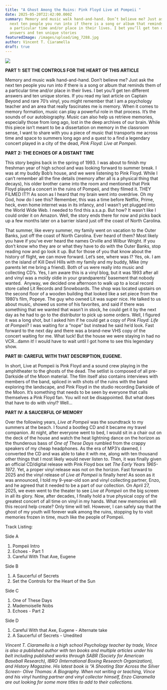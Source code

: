 ```yaml
---
title: "A Ghost Among the Ruins: Pink Floyd Live at Pompeii "
date: 2025-05-20T22:42:00.000Z
summary: Memory and music walk hand-and-hand. Don’t believe me? Just ask the
  next ten people you run into if there is a song or album that reminds them of
  a particular time and/or place in their lives. I bet you’ll get ten different
  answers and ten unique stories
featuredImage: /images/upload/img_7288.jpg
author: Vincent T. Ciaramella
draft: true
---
```

![](/images/upload/img_7288.jpg)

**PART 1: SET THE CONTROLS FOR THE HEART OF THIS ARTICLE**

Memory and music walk hand-and-hand. Don’t believe me? Just ask the next ten people you run into if there is a song or album that reminds them of a particular time and/or place in their lives. I bet you’ll get ten different answers and ten unique stories. If you read my last article on Captain Beyond and rare 70’s vinyl, you might remember that I am a psychology teacher and an area that really fascinates me is memory. When it comes to memory formation, music can play a powerful role in that process. It’s the sounds of our autobiography. Music can also help us retrieve memories, especially those from long ago, lost in the deep archives of our brain. While this piece isn’t meant to be a dissertation on memory in the classroom sense, I want to share with you a piece of music that transports me across time and space to summers long ago and a quest to a find a legendary concert played in a city of the dead, *Pink Floyd: Live at Pompeii*.

**PART 2: THE ECHOES OF A DISTANT TIME**

This story begins back in the spring of 1993. I was about to finish my freshman year of high school and was looking forward to summer break. I was at my buddy Bob’s house, and we were listening to Pink Floyd. While I can’t remember all the fine details (memory after all is a physical thing that decays), his older brother came into the room and mentioned that Pink Floyd played a concert in the ruins of Pompeii, and they filmed it. THEY FILMED IT?! As soon as I heard that my brain went into overdrive. Oh my God, how do I see this? Remember, this was a time before Netflix, Prime, heck, even home internet was in its infancy, and I wasn’t yet plugged into the World Wide Web. I needed to find this a.s.a.p. But how? It wasn’t like I could order it on Amazon. Well, the story ends there for now and picks back up a few months later on a barrier island just off the coast of North Carolina.

That summer, like every summer, my family went on vacation to the Outer Banks, just off the coast of North Carolina. Ever heard of them? Most likely you have if you’ve ever heard the names Orville and Wilbur Wright. If you don’t know who they are or what they have to do with the Outer Banks, stop reading now and go look it up. But for those of you that know about the history of flight, we can move forward. Let’s see, where was I? Yes, ok. I am on the island of Kill Devil Hills with my family and my buddy, Mike (my parents let me bring a friend). Both of us were really into music and collecting CD’s. Yes, I am aware this is a vinyl blog, but it was 1993 after all and vinyl was a moldy oldie in your grandparents’ basement that nobody wanted.  Anyway, we decided one afternoon to walk up to a local record store called Lit Records and Snowboards. The shop was located upstairs on the second floor of a wooden building that looked like a set piece from the 1980’s film, Popeye. The guy who owned Lit was super nice. He talked to us about music, showed us some of his favorites, and said if there was something that we wanted that wasn’t in stock, he could get it by the next day as he had to go to the distributor to pick up some orders. Well, I figured it was a long shot, but I asked him if he could get a copy of *Pink Floyd: Life at Pompeii*? I was waiting for a “nope” but instead he said he’d look. Fast forward to the next day and there was a brand-new VHS copy of the concert waiting for me. What luck! But the house we were staying in had no VCR…damn it! I would have to wait until I got home to see this legendary show.

**PART III: CAREFUL WITH THAT DESCRIPTION, EUGENE.**

In short, Live at Pompeii is Pink Floyd and a sound crew playing in the amphitheater to the ghosts of the dead. The setlist is composed of all pre-Darkside of the Moon material. The film itself also contains interviews with members of the band, spliced in with shots of the ruins with the band exploring the landscape, and Pink Floyd in the studio recording Darkside of the Moon. It’s something that needs to be seen by everyone that calls themselves a Pink Floyd fan. You will not be disappointed. But what does that have to do with vinyl? Well…

**PART IV: A SAUCERFUL OF MEMORY**

Over the following years, *Live at Pompeii* was the soundtrack to my summers at the beach. I found a bootleg CD and it became my travel companion. At night, after everyone went to bed, I would sit in a chair out on the deck of the house and watch the heat lightning dance on the horizon as the thunderous bass of *One of These Days* rumbled from the crappy speakers of my cheap headphones. As the era of MP3’s dawned, I converted the CD and was able to take it with me, along with ten thousand other things that I most likely would never listen to. Then, it was finally given an official CD/digital release with Pink Floyd box set *The Early Years 1965-1972*. Yet, a proper vinyl release was not on the horizon. Fast forward to 2025 and the vinyl release of *Live at Pompeii* is finally here! As soon as it was announced, I told my 9-year-old son and vinyl collecting partner, Enzo, and he agreed that it needed to be a part of our collection. On April 27, 2025, we even went to the theater to see *Live at Pompeii* on the big screen in all its glory. Now, after decades, I finally hold a true physical copy of the greatest concert of all time on vinyl in my hands. What new memories will this record help create? Only time will tell. However, I can safely say that the ghost of my youth will forever walk among the ruins, stopping by to visit memories frozen in time, much like the people of Pompeii.

Track Listing:



Side A
1. Pompeii Intro
2. Echoes - Part 1
3. Careful With That Axe, Eugene

Side B
1. A Saucerful of Secrets
2. Set the Controls for the Heart of the Sun

Side C
1. One of These Days
2. Mademoiselle Nobs
3. Echoes - Part 2

Side D
1. Careful With that Axe, Eugene - Alternate take
2. A Saucerful of Secrets - Unedited



*Vincent T. Ciaramella is a high school Psychology teacher by trade, 
Vince is also a published author with ten books and multiple articles 
under his belt including published works through SABR (Society for 
American Baseball Research), IBRO (International Boxing Research 
Organization), and History Magazine. His latest book is “A Shooting Star
 Across the Silver Screen- Olive Thomas: A Biography. When not writing 
or teaching, Vince and his vinyl hunting partner and vinyl collector 
himself, Enzo Ciaramella are out looking for some more titles to add to 
their collections.*
